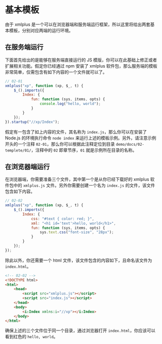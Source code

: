 # 基本模板

由于 xmlplus 是一个可以在浏览器端和服务端运行框架，所以这里将给出两套基本模板，分别对应两端的运行环境。

## 在服务端运行

下面首先给出的是能够在服务端直接运行的 JS 模版，你可以在此基础上修正或者扩展相关功能。假定你已经通过 npm 安装了 xmlplus 软件包，那么服务端的模板非常简单，仅需包含有如下内容的一个文件就可以了。

```js
// 02-01
xmlplus("xp", function (xp, $_, t) {
    $_().imports({
        Index: {
            fun: function (sys, items, opts) {
                console.log("hello, world");
            }
        }
    });
}).startup("//xp/Index");
```

假定有一包含了如上内容的文件，其名称为 `index.js`，那么你可以在安装了 Node.js 的环境执行命令 `node index` 来运行上述的模板示例。另外，请注意示例开头的一个注释 `02-01`，那么你可以根据此注释定位到目录 `demo/docs/02-templete/01/`，注释中的 `02` 即章节序，`01` 就是示例所在目录的名称。

## 在浏览器端运行

在浏览器端，你需要准备三个文件，其中第一个是从你已经下载好的 xmlplus 软件包中的 `xmlplus.js` 文件。另外你需要创建一个名为 `index.js` 的文件，该文件包含如下内容。

```js
// 02-02
xmlplus("xp", function (xp, $_, t) {
    $_().imports({
        Index: {
            css: "#text { color: red; }",
            xml: "<h1 id='text'>hello, world</h1>",
            fun: function (sys, items, opts) {
                sys.text.css("font-size", "28px");
            }
        }
    });
});
```

除此以外，你还需要一个 html 文件，该文件包含的内容如下，且命名该文件为 `index.html`。

```html
<!-- 02-02 -->
<!DOCTYPE html>
<html>
    <head>
        <script src="xmlplus.js"></script>
        <script src="index.js"></script>
    </head>
    <body>
        <i:Index xmlns:i="//xp"></i:Index>
    </body>
</html>
```

确保上述的三个文件位于同一个目录，通过浏览器打开 `index.html`，你应该可以看到红色的 `hello, world`。